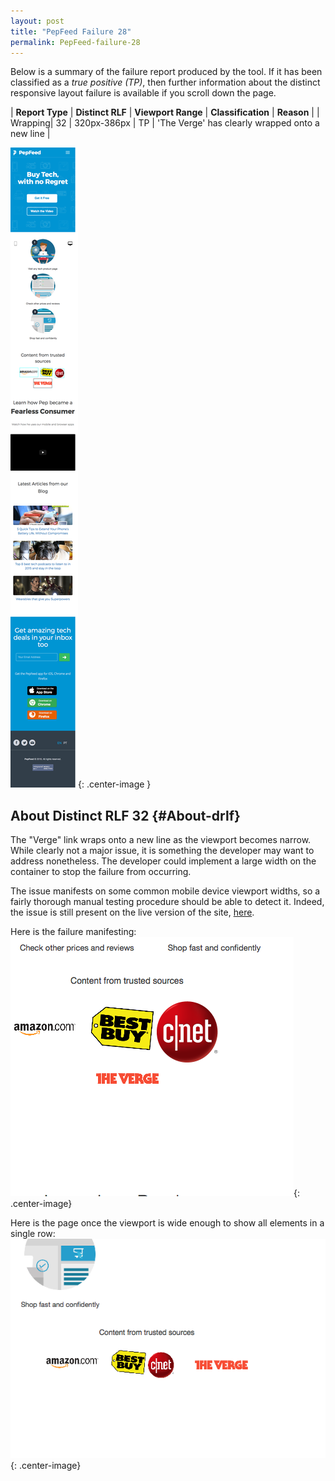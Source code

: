 ```yaml
---
layout: post
title: "PepFeed Failure 28"
permalink: PepFeed-failure-28
---
```

Below is a summary of the failure report produced by the tool. If it has been classified as a *true positive (TP)*, then further information about the distinct responsive layout failure is available if you scroll down the page.

| **Report Type** | **Distinct RLF** | **Viewport Range** | **Classification** | **Reason** |
| Wrapping| 32 | 320px-386px | TP | 'The Verge' has clearly wrapped onto a new line | 

![Screenshot of the fault](../assets/images/PepFeed/fault28/wrappingWidth353.png){: .center-image }

## About Distinct RLF 32 {#About-drlf}

The "Verge" link wraps onto a new line as the viewport becomes narrow. While clearly not a major issue, it is something the developer may want to address nonetheless. The developer could implement a large width on the container to stop the failure from occurring.

The issue manifests on some common mobile device viewport widths, so a fairly thorough manual testing procedure should be able to detect it. Indeed, the issue is still present on the live version of the site, [here](https://pepfeed.com/).

Here is the failure manifesting:
![Bad](../assets/good-bad/rlf32/bad.png){: .center-image}

Here is the page once the viewport is wide enough to show all elements in a single row:
![OK](../assets/good-bad/rlf32/ok.png){: .center-image}
